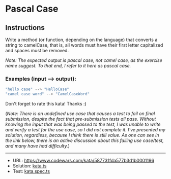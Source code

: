 # Pascal Case

## Instructions
Write a method (or function, depending on the language) that converts a string to camelCase, that is, all words must have their first letter capitalized and spaces must be removed.

_Note: The expected output is pascal case, not camel case, as the exercise name suggest. To that end, I refer to it here as pascal case._


### Examples (input --> output):

```typescript
"hello case" --> "HelloCase"
"camel case word" --> "CamelCaseWord"
```

Don't forget to rate this kata! Thanks :)

(_Note: There is an undefined use case that causes a test to fail on final submission, despite the fact that pre-submission tests all pass. Without knowing the input that was being passed to the test, I was unable to write and verify a test for the use case, so I did not complete it. I've presented my solution, regardless, because I think there is still value. As one can see in the link below, there is an active discussion about this failing use case/test, and many have had difficulty._)
___
- URL: https://www.codewars.com/kata/587731fda577b3d1b0001196
- Solution: [kata.ts](./kata.ts)
- Test: [kata.spec.ts](./kata.spec.ts)